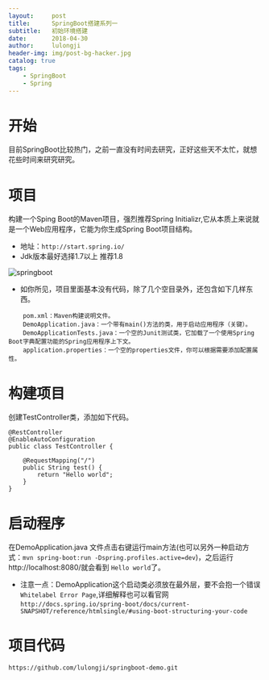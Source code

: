 ```yaml
---
layout:     post
title:      SpringBoot搭建系列一
subtitle:   初始环境搭建
date:       2018-04-30
author:     lulongji
header-img: img/post-bg-hacker.jpg
catalog: true
tags:
    - SpringBoot
    - Spring
---
```



# 开始
目前SpringBoot比较热门，之前一直没有时间去研究，正好这些天不太忙，就想花些时间来研究研究。

# 项目
构建一个Sping Boot的Maven项目，强烈推荐Spring Initializr,它从本质上来说就是一个Web应用程序，它能为你生成Spring Boot项目结构。


- 地址：```http://start.spring.io/```
- Jdk版本最好选择1.7以上 推荐1.8

![springboot](https://raw.githubusercontent.com/lulongji/lulongji.github.io/master/imgs/springboot/springboot1.png)



- 如你所见，项目里面基本没有代码，除了几个空目录外，还包含如下几样东西。


```
    pom.xml：Maven构建说明文件。
    DemoApplication.java：一个带有main()方法的类，用于启动应用程序（关键）。
    DemoApplicationTests.java：一个空的Junit测试类，它加载了一个使用Spring Boot字典配置功能的Spring应用程序上下文。
    application.properties：一个空的properties文件，你可以根据需要添加配置属性。

```

# 构建项目
创建TestController类，添加如下代码。


    @RestController
    @EnableAutoConfiguration
    public class TestController {

        @RequestMapping("/")
        public String test() {
            return "Hello world";
        }
    }

# 启动程序
在DemoApplication.java 文件点击右键运行main方法(也可以另外一种启动方式：```mvn spring-boot:run -Dspring.profiles.active=dev```)，之后运行http://localhost:8080/就会看到 ```Hello world```了。

- 注意一点：DemoApplication这个启动类必须放在最外层，要不会抱一个错误```Whitelabel Error Page```,详细解释也可以看官网```http://docs.spring.io/spring-boot/docs/current-SNAPSHOT/reference/htmlsingle/#using-boot-structuring-your-code```


# 项目代码
```https://github.com/lulongji/springboot-demo.git```
